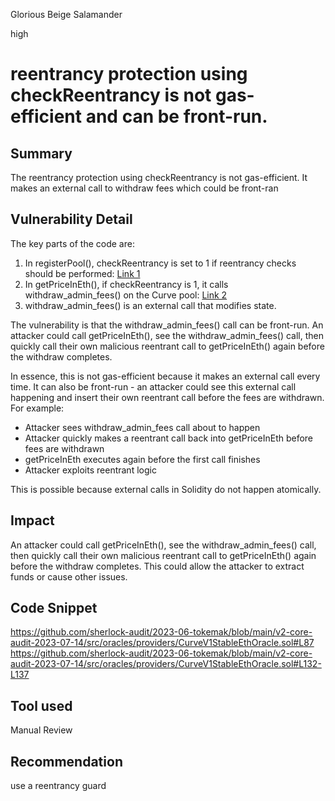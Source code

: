 Glorious Beige Salamander

high

# reentrancy protection using checkReentrancy is not gas-efficient and can be front-run.
## Summary
The reentrancy protection using checkReentrancy is not gas-efficient. It makes an external call to withdraw fees which could be front-ran
## Vulnerability Detail 
The key parts of the code are:
1. In registerPool(), checkReentrancy is set to 1 if reentrancy checks should be performed: [Link 1](https://github.com/sherlock-audit/2023-06-tokemak/blob/main/v2-core-audit-2023-07-14/src/oracles/providers/CurveV1StableEthOracle.sol#L87) 
2. In getPriceInEth(), if checkReentrancy is 1, it calls withdraw_admin_fees() on the Curve pool: [Link 2](https://github.com/sherlock-audit/2023-06-tokemak/blob/main/v2-core-audit-2023-07-14/src/oracles/providers/CurveV1StableEthOracle.sol#L132-L137) 
3. withdraw_admin_fees() is an external call that modifies state.

The vulnerability is that the withdraw_admin_fees() call can be front-run. An attacker could call getPriceInEth(), see the withdraw_admin_fees() call, then quickly call their own malicious reentrant call to getPriceInEth() again before the withdraw completes. 

In essence, this is not gas-efficient because it makes an external call every time. It can also be front-run - an attacker could see this external call happening and insert their own reentrant call before the fees are withdrawn. For example:

- Attacker sees withdraw_admin_fees call about to happen
- Attacker quickly makes a reentrant call back into getPriceInEth before fees are withdrawn
- getPriceInEth executes again before the first call finishes
- Attacker exploits reentrant logic

This is possible because external calls in Solidity do not happen atomically.

 
## Impact
An attacker could call getPriceInEth(), see the withdraw_admin_fees() call, then quickly call their own malicious reentrant call to getPriceInEth() again before the withdraw completes. This could allow the attacker to extract funds or cause other issues.

## Code Snippet
https://github.com/sherlock-audit/2023-06-tokemak/blob/main/v2-core-audit-2023-07-14/src/oracles/providers/CurveV1StableEthOracle.sol#L87 
https://github.com/sherlock-audit/2023-06-tokemak/blob/main/v2-core-audit-2023-07-14/src/oracles/providers/CurveV1StableEthOracle.sol#L132-L137

## Tool used

Manual Review

## Recommendation
use a reentrancy guard 